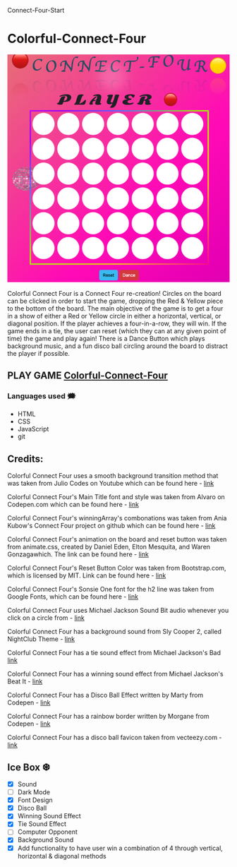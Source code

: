 Connect-Four-Start
# Colorful-Connect-Four

![Connect Four](/assets/images/color-connect-four.jpg "Connect Four")

Colorful Connect Four is a Connect Four re-creation! Circles on the board can be clicked in order to start the game, dropping the Red & Yellow piece to the bottom of the board. The main objective of the game is to get a four in a show of either a Red or Yellow circle in either a horizontal, vertical, or diagonal position. If the player achieves a four-in-a-row, they will win. If the game ends in a tie, the user can reset (which they can at any given point of time) the game and play again! There is a Dance Button which plays background music, and a fun disco ball circling around the board to distract the player if possible.


## PLAY GAME [Colorful-Connect-Four](https://colorfulconnectfour.netlify.app/)

### Languages used 🗯

 * HTML
 * CSS
 * JavaScript
 * git

## Credits:

Colorful Connect Four uses a smooth background transition method that was taken from Julio Codes on Youtube which can be found here - [link](https://www.youtube.com/watch?v=fBRzD6dwJfw&ab_channel=JulioCodes)

Colorful Connect Four's Main Title font and style was taken from Alvaro on Codepen.com which can be found here - [link](https://codepen.io/alvarotrigo/pen/xxLvyOG)

Colorful Connect Four's winningArray's combonations was taken from Ania Kubow's Connect Four project on github which can be found here - [link](https://github.com/kubowania/connect-four)

Colorful Connect Four's animation on the board and reset button was taken from animate.css, created by Daniel Eden, Elton Mesquita, and Waren Gonzagawhich. The link can be found here - [link](https://animate.style/)

Colorful Connect Four's Reset Button Color was taken from Bootstrap.com, which is licensed by MIT. Link can be found here - [link](https://getbootstrap.com/)

Colorful Connect Four's Sonsie One font for the h2 line was taken from Google Fonts, which can be found here - [link](https://fonts.google.com/)

Colorful Connect Four uses Michael Jackson Sound Bit audio whenever you click on a circle from - [link](https://www.youtube.com/watch?v=e62M-5-7ajY&t=136s&ab_channel=KiedisEnvy)

Colorful Connect Four has a background sound from Sly Cooper 2, called NightClub Theme - [link](https://www.youtube.com/watch?v=nMaOPytadLU&t=251s&ab_channel=pikagirl123)

Colorful Connect Four has a tie sound effect from Michael Jackson's Bad [link](https://www.youtube.com/watch?v=k-B2Uux-D-I&ab_channel=MichaelJayHD)

Colorful Connect Four has a winning sound effect from Michael Jackson's Beat It - [link](https://www.youtube.com/watch?v=a5JHrrVRmek&ab_channel=ThaynaAndradeAlvarenga)

Colorful Connect Four has a Disco Ball Effect written by Marty from Codepen - [link](https://codepen.io/msaetre/pen/eYwqrb)

Colorful Connect Four has a rainbow border written by Morgane from Codepen - [link](https://codepen.io/unnegative/pen/dVwYBq)

Colorful Connect Four has a disco ball favicon taken from vecteezy.com - [link](https://www.vecteezy.com/free-vector/disco-ball)

## Ice Box ❆

- [x] Sound
- [ ] Dark Mode
- [x] Font Design
- [x] Disco Ball
- [x] Winning Sound Effect
- [x] Tie Sound Effect
- [ ] Computer Opponent
- [x] Background Sound
- [x] Add functionality to have user win a combination of 4 through vertical, horizontal & diagonal methods